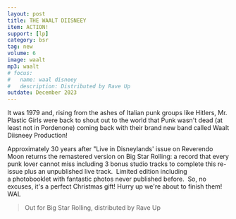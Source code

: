 ```yaml
---
layout: post
title: THE WAALT DIISNEEY
item: ACTION!
support: [lp]
category: bsr
tag: new
volume: 6
image: waalt
mp3: waalt
# focus:
#   name: waal disneey
#   description: Distributed by Rave Up
outdate: December 2023
---
```


It was 1979 and, rising from the ashes of Italian punk groups like Hitlers, Mr. Plastic Girls were back to shout out to the world that Punk wasn't dead (at least not in Pordenone) coming back with their brand new band called Waalt Diisneey Production! 

Approximately 30 years after "Live in Disneylands' issue on Reverendo Moon returns the remastered version on Big Star Rolling: a record that every punk lover cannot miss including 3 bonus studio tracks to complete this re-issue plus an unpublished live track. 
Limited edition including a photobooklet with fantastic photos never published before. 
So, no excuses, it's a perfect Christmas gift!
Hurry up we're about to finish them! 
WAL 

> Out for Big Star Rolling, distributed by Rave Up
